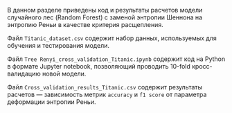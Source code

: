 В данном разделе приведены код и результаты расчетов модели случайного лес (Random Forest) с заменой энтропии Шеннона на энтропию Реньи в качестве критерия расщепления.

Файл `Titanic_dataset.csv` содержит набор данных, используемых для обучения и тестирования модели.

Файл `Tree Renyi_cross_validation_Titanic.ipynb` содержит код на Python в формате Jupyter notebook, позволяющий проводить 10-fold кросс-валидацию новой модели.

Файл `Cross_validation_results_Titanic.csv` содержит результаты расчетов — зависимость метрик `accuracy` и `f1 score` от параметра деформации энтропии Реньи.
